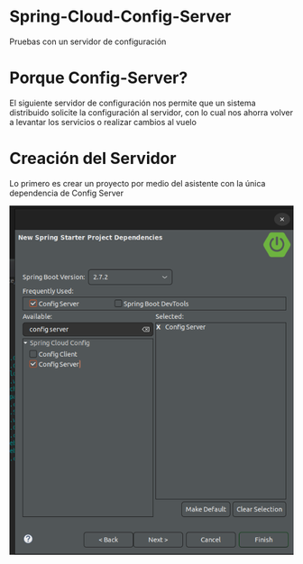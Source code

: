 # Spring-Cloud-Config-Server
Pruebas con un servidor de configuración 

# Porque Config-Server?

El siguiente servidor de configuración nos permite que un sistema distribuido solicite la configuración al servidor, con lo cual nos ahorra volver a levantar los servicios o realizar cambios al vuelo


# Creación del Servidor 

Lo primero es crear un proyecto por medio del asistente con la única dependencia de Config Server


![](./capturas/captura1.png)



